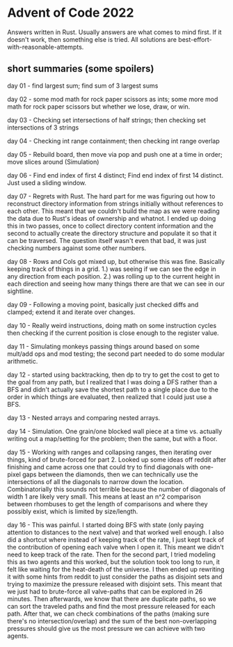 # Advent of Code 2022

Answers written in Rust. Usually answers are what comes
to mind first. If it doesn't work, then something else is tried.
All solutions are best-effort-with-reasonable-attempts.

## short summaries (some spoilers)
day 01 - find largest sum; find sum of 3 largest sums

day 02 - some mod math for rock paper scissors as ints; some more mod math for rock paper scissors but whether we lose, draw, or win.

day 03 - Checking set intersections of half strings; then checking set intersections of 3 strings

day 04 - Checking int range containment; then checking int range overlap

day 05 - Rebuild board, then move via pop and push one at a time in order; move slices around (Simulation)

day 06 - Find end index of first 4 distinct; Find end index of first 14 distinct. Just used a sliding window.

day 07 - Regrets with Rust. The hard part for me was figuring out how to reconstruct directory information from strings initially without references to each other. This meant that we couldn't build the map as we were reading the data due to Rust's ideas of ownership and whatnot. I ended up doing this in two passes, once to collect directory content information and the second to actually create the directory structure and populate it so that it can be traversed. The question itself wasn't even that bad, it was just checking numbers against some other numbers.

day 08 - Rows and Cols got mixed up, but otherwise this was fine. Basically keeping track of things in a grid. 1.) was seeing if we can see the edge in any direction from each position. 2.) was rolling up to the current height in each direction and seeing how many things there are that we can see in our sightline.

day 09 - Following a moving point, basically just checked diffs and clamped; extend it and iterate over changes.

day 10 - Really weird instructions, doing math on some instruction cycles then checking if the current position is close enough to the register value.

day 11 - Simulating monkeys passing things around based on some mult/add ops and mod testing; the second part needed to do some modular arithmetic.

day 12 - started using backtracking, then dp to try to get the cost to get to the goal from any path, but I realized that I was doing a DFS rather than a BFS and didn't actually save the shortest path to a single place due to the order in which things are evaluated, then realized that I could just use a BFS.

day 13 - Nested arrays and comparing nested arrays.

day 14 - Simulation. One grain/one blocked wall piece at a time vs. actually writing out a map/setting for the problem; then the same, but with a floor.

day 15 - Working with ranges and collapsing ranges, then iterating over things, kind of brute-forced for part 2. Looked up some ideas off reddit after finishing and came across one that could try to find diagonals with one-pixel gaps between the diamonds, then we can technically use the intersections of all the diagonals to narrow down the location. Combinatorially this sounds not terrible because the number of diagonals of width 1 are likely very small. This means at least an n^2 comparison between rhombuses to get the length of comparisons and where they possibly exist, which is limited by size/length. 

day 16 - This was painful. I started doing BFS with state (only paying attention to distances to the next valve) and that worked well enough. I also did a shortcut where instead of keeping track of the rate, I just kept track of the contribution of opening each valve when I open it. This meant we didn't need to keep track of the rate. Then for the second part, I tried modeling this as two agents and this worked, but the solution took too long to run, it felt like waiting for the heat-death of the universe. I then ended up rewriting it with some hints from reddit to just consider the paths as disjoint sets and trying to maximize the pressure released with disjoint sets. This meant that we just had to brute-force all valve-paths that can be explored in 26 minutes. Then afterwards, we know that there are duplicate paths, so we can sort the traveled paths and find the most pressure released for each path. After that, we can check combinations of the paths (making sure there's no intersection/overlap) and the sum of the best non-overlapping pressures should give us the most pressure we can achieve with two agents. 